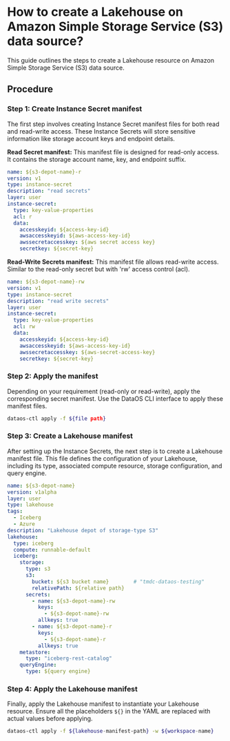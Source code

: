 # How to create a Lakehouse on Amazon Simple Storage Service (S3) data source?

This guide outlines the steps to create a Lakehouse resource on Amazon Simple Storage Service (S3) data source.

## Procedure

### **Step 1: Create Instance Secret manifest**

The first step involves creating Instance Secret manifest files for both read and read-write access. These Instance Secrets will store sensitive information like storage account keys and endpoint details.

**Read Secret manifest:** This manifest file is designed for read-only access. It contains the storage account name, key, and endpoint suffix.

```yaml
name: ${s3-depot-name}-r
version: v1
type: instance-secret
description: "read secrets"
layer: user
instance-secret:
  type: key-value-properties
  acl: r
  data:
    accesskeyid: ${access-key-id}
    awsaccesskeyid: ${aws-access-key-id}
    awssecretaccesskey: ${aws secret access key}
    secretkey: ${secret-key}
```

**Read-Write Secrets manifest:** This manifest file allows read-write access. Similar to the read-only secret but with 'rw' access control (acl).

```yaml
name: ${s3-depot-name}-rw
version: v1
type: instance-secret
description: "read write secrets"
layer: user
instance-secret:
  type: key-value-properties
  acl: rw
  data:
    accesskeyid: ${access-key-id}
    awsaccesskeyid: ${aws-access-key-id}
    awssecretaccesskey: ${aws-secret-access-key}
    secretkey: ${secret-key}
```

### **Step 2: Apply the manifest**

Depending on your requirement (read-only or read-write), apply the corresponding secret manifest. Use the DataOS CLI interface to apply these manifest files.

```bash
dataos-ctl apply -f ${file path}
```

### **Step 3: Create a Lakehouse manifest**

After setting up the Instance Secrets, the next step is to create a Lakehouse manifest file. This file defines the configuration of your Lakehouse, including its type, associated compute resource, storage configuration, and query engine.

```yaml
name: ${s3-depot-name}
version: v1alpha
layer: user
type: lakehouse
tags:
  - Iceberg
  - Azure
description: "Lakehouse depot of storage-type S3"
lakehouse:
  type: iceberg
  compute: runnable-default
  iceberg:
    storage:
      type: s3
      s3:
        bucket: ${s3 bucket name}        # "tmdc-dataos-testing"
        relativePath: ${relative path}
      secrets:
        - name: ${s3-depot-name}-rw
          keys:
            - ${s3-depot-name}-rw
          allkeys: true    
        - name: ${s3-depot-name}-r
          keys:
            - ${s3-depot-name}-r
          allkeys: true 
    metastore:
      type: "iceberg-rest-catalog"
    queryEngine:
      type: ${query engine}
```

### **Step 4: Apply the Lakehouse manifest**

Finally, apply the Lakehouse manifest to instantiate your Lakehouse resource. Ensure all the placeholders `${}` in the YAML are replaced with actual values before applying.

```bash
dataos-ctl apply -f ${lakehouse-manifest-path} -w ${workspace-name}
```